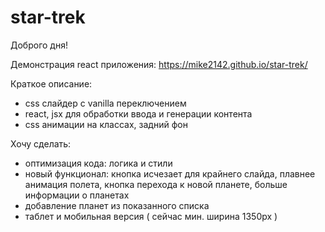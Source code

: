 # star-trek

Доброго дня!

Демонстрация react приложения: https://mike2142.github.io/star-trek/

Краткое описание:
- css слайдер с vanilla переключением
- react, jsx для обработки ввода и генерации контента
- css анимации на классах, задний фон

Хочу сделать:
- оптимизация кода: логика и стили
- новый функционал: кнопка исчезает для крайнего слайда, плавнее анимация полета, кнопка перехода к новой планете, больше информации о планетах
- добавление планет из показанного списка
- таблет и мобильная версия ( сейчас мин. ширина 1350px )

